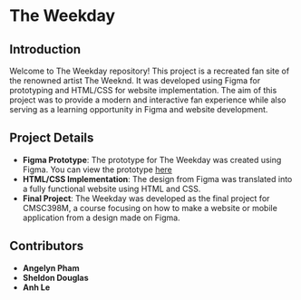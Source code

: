 # The Weekday

## Introduction

Welcome to The Weekday repository! This project is a recreated fan site of the renowned artist The Weeknd. It was developed using Figma for prototyping and HTML/CSS for website implementation. The aim of this project was to provide a modern and interactive fan experience while also serving as a learning opportunity in Figma and website development.

## Project Details

- **Figma Prototype**: The prototype for The Weekday was created using Figma. You can view the prototype <a href="https://www.figma.com/file/2inrMPIqfuQyPv48IYmGz3/" target="_blank">here</a>
- **HTML/CSS Implementation**: The design from Figma was translated into a fully functional website using HTML and CSS.
- **Final Project**: The Weekday was developed as the final project for CMSC398M, a course focusing on how to make a website or mobile application from a design made on Figma.

## Contributors

- **Angelyn Pham**
- **Sheldon Douglas**
- **Anh Le**
